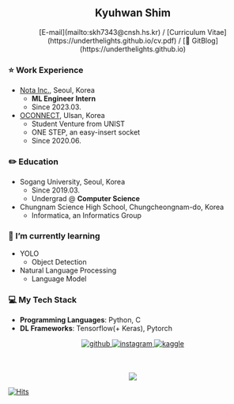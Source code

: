 ## <div align="center">Kyuhwan Shim </div>  

<div align="center"> [E-mail](mailto:skh7343@cnsh.hs.kr) / [Curriculum Vitae](https://underthelights.github.io/cv.pdf)
/ [📄 GitBlog](https://underthelights.github.io)  </div>

### ⭐️ Work Experience
- [Nota Inc.](https://nota.ai), Seoul, Korea
    - **ML Engineer Intern**
    - Since 2023.03.
- [OCONNECT](https://oconnect.kr), Ulsan, Korea
    - Student Venture from UNIST
    - ONE STEP, an easy-insert socket
    - Since 2020.06.

### ✏️ Education 
- Sogang University, Seoul, Korea 
    - Since 2019.03.
    - Undergrad @ **Computer Science**
- Chungnam Science High School, Chungcheongnam-do, Korea
    - Informatica, an Informatics Group

### 🌱 I’m currently learning
- YOLO
    - Object Detection
- Natural Language Processing
    - Language Model


### 💻 My Tech Stack
- **Programming Languages**: Python, C
- **DL Frameworks**: Tensorflow(+ Keras), Pytorch

<!-- - **Infrastructures**: Docker, Kubernetes, GCP, AWS, Kubeflow -->

<div align="center">
<a href="https://github.com/underthelights" target="_blank">
<img src=https://img.shields.io/badge/github-%2324292e.svg?&style=for-the-badge&logo=github&logoColor=white alt=github style="margin-bottom: 5px;" />
</a>
<a href="https://instagram.com/s.kyuhwn" target="_blank">
<img src=https://img.shields.io/badge/instagram-%23000000.svg?&style=for-the-badge&logo=instagram&logoColor=white alt=instagram style="margin-bottom: 5px;" />
</a>
<a href="https://www.kaggle.com/underthelights" target="_blank">
<img src=https://img.shields.io/badge/kaggle-%2344BAE8.svg?&style=for-the-badge&logo=kaggle&logoColor=white alt=kaggle style="margin-bottom: 5px;" />
</a>  
</div>  

​    

<div align='center'> <img src="http://mazassumnida.wtf/api/v2/generate_badge?boj=skh7343"></div>  

   [![Hits](https://hits.seeyoufarm.com/api/count/incr/badge.svg?url=https%3A%2F%2Fgithub.com%2Funderthelights&count_bg=%2361625C&title_bg=%23000000&icon=lighthouse.svg&icon_color=%23E7E7E7&title=hits&edge_flat=true)](https://hits.seeyoufarm.com)
